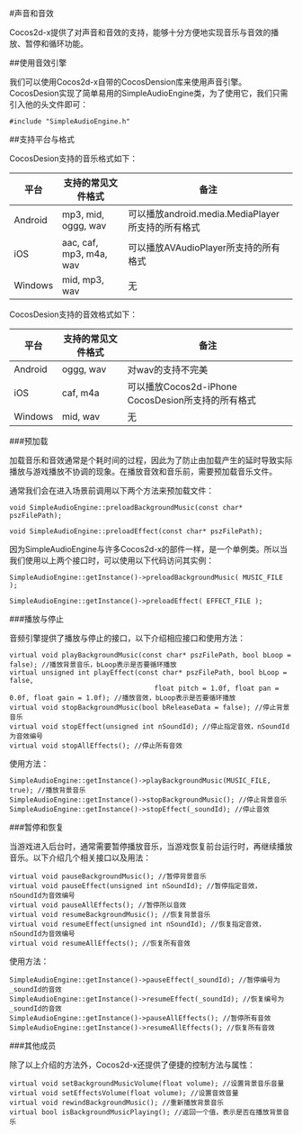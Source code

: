 #声音和音效

Cocos2d-x提供了对声音和音效的支持，能够十分方便地实现音乐与音效的播放、暂停和循环功能。

##使用音效引擎

我们可以使用Cocos2d-x自带的CocosDension库来使用声音引擎。CocosDesion实现了简单易用的SimpleAudioEngine类，为了使用它，我们只需引入他的头文件即可：

```
#include "SimpleAudioEngine.h"
```

##支持平台与格式

CocosDesion支持的音乐格式如下：

| 平台  |支持的常见文件格式| 备注  |
|-------|-------------------|------|
|Android|mp3, mid, oggg, wav|可以播放android.media.MediaPlayer所支持的所有格式|
|iOS    |aac, caf, mp3, m4a, wav|可以播放AVAudioPlayer所支持的所有格式|
|Windows|mid, mp3, wav| 无|

CocosDesion支持的音效格式如下：

| 平台  |支持的常见文件格式| 备注  |
|-------|-------------------|------|
|Android| oggg, wav|对wav的支持不完美|
|iOS    | caf, m4a|可以播放Cocos2d-iPhone CocosDesion所支持的所有格式|
|Windows| mid, wav| 无|

###预加载

加载音乐和音效通常是个耗时间的过程，因此为了防止由加载产生的延时导致实际播放与游戏播放不协调的现象。在播放音效和音乐前，需要预加载音乐文件。

通常我们会在进入场景前调用以下两个方法来预加载文件：

```
void SimpleAudioEngine::preloadBackgroundMusic(const char* pszFilePath);

void SimpleAudioEngine::preloadEffect(const char* pszFilePath);
```

因为SimpleAudioEngine与许多Cocos2d-x的部件一样，是一个单例类。所以当我们使用以上两个接口时，可以使用以下代码访问其实例：

```
SimpleAudioEngine::getInstance()->preloadBackgroundMusic( MUSIC_FILE );

SimpleAudioEngine::getInstance()->preloadEffect( EFFECT_FILE );
```

###播放与停止

音频引擎提供了播放与停止的接口，以下介绍相应接口和使用方法：

```
virtual void playBackgroundMusic(const char* pszFilePath, bool bLoop = false); //播放背景音乐，bLoop表示是否要循环播放
virtual unsigned int playEffect(const char* pszFilePath, bool bLoop = false,
                                    float pitch = 1.0f, float pan = 0.0f, float gain = 1.0f); //播放音效，bLoop表示是否要循环播放
virtual void stopBackgroundMusic(bool bReleaseData = false); //停止背景音乐
virtual void stopEffect(unsigned int nSoundId); //停止指定音效，nSoundId为音效编号
virtual void stopAllEffects(); //停止所有音效
```

使用方法：

```
SimpleAudioEngine::getInstance()->playBackgroundMusic(MUSIC_FILE, true); //播放背景音乐
SimpleAudioEngine::getInstance()->stopBackgroundMusic(); //停止背景音乐
SimpleAudioEngine::getInstance()->stopEffect(_soundId); //停止音效
```

###暂停和恢复

当游戏进入后台时，通常需要暂停播放音乐，当游戏恢复前台运行时，再继续播放音乐。以下介绍几个相关接口以及用法：

```
virtual void pauseBackgroundMusic(); //暂停背景音乐
virtual void pauseEffect(unsigned int nSoundId); //暂停指定音效，nSoundId为音效编号
virtual void pauseAllEffects(); //暂停所以音效
virtual void resumeBackgroundMusic(); //恢复背景音乐
virtual void resumeEffect(unsigned int nSoundId); //恢复指定音效，nSoundId为音效编号
virtual void resumeAllEffects(); //恢复所有音效
```

使用方法：

```
SimpleAudioEngine::getInstance()->pauseEffect(_soundId); //暂停编号为_soundId的音效
SimpleAudioEngine::getInstance()->resumeEffect(_soundId); //恢复编号为_soundId的音效
SimpleAudioEngine::getInstance()->pauseAllEffects(); //暂停所有音效
SimpleAudioEngine::getInstance()->resumeAllEffects(); //恢复所有音效
```

###其他成员

除了以上介绍的方法外，Cocos2d-x还提供了便捷的控制方法与属性：

```
virtual void setBackgroundMusicVolume(float volume); //设置背景音乐音量
virtual void setEffectsVolume(float volume); //设置音效音量
virtual void rewindBackgroundMusic(); //重新播放背景音乐
virtual bool isBackgroundMusicPlaying(); //返回一个值，表示是否在播放背景音乐
```